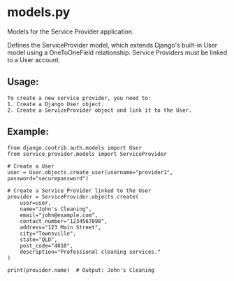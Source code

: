 # models.py
Models for the Service Provider application.

Defines the ServiceProvider model, which extends Django's built-in User model using a OneToOneField relationship. 
Service Providers must be linked to a User account.

## Usage:
    To create a new service provider, you need to:
    1. Create a Django User object.
    2. Create a ServiceProvider object and link it to the User.

## Example:
```
from django.contrib.auth.models import User
from service_provider.models import ServiceProvider

# Create a User
user = User.objects.create_user(username="provider1", password="securepassword")

# Create a Service Provider linked to the User
provider = ServiceProvider.objects.create(
    user=user,
    name="John's Cleaning",
    email="john@example.com",
    contact_number="1234567890",
    address="123 Main Street",
    city="Townsville",
    state="QLD",
    post_code="4810",
    description="Professional cleaning services."
)

print(provider.name)  # Output: John's Cleaning
```